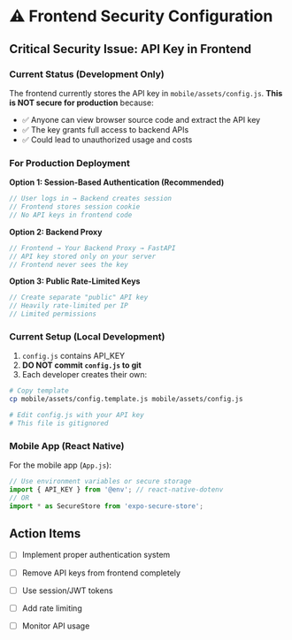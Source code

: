 # ⚠️ Frontend Security Configuration

## Critical Security Issue: API Key in Frontend

### Current Status (Development Only)
The frontend currently stores the API key in `mobile/assets/config.js`. **This is NOT secure for production** because:

- ✅ Anyone can view browser source code and extract the API key
- ✅ The key grants full access to backend APIs
- ✅ Could lead to unauthorized usage and costs

### For Production Deployment

**Option 1: Session-Based Authentication (Recommended)**
```javascript
// User logs in → Backend creates session
// Frontend stores session cookie
// No API keys in frontend code
```

**Option 2: Backend Proxy**
```javascript
// Frontend → Your Backend Proxy → FastAPI
// API key stored only on your server
// Frontend never sees the key
```

**Option 3: Public Rate-Limited Keys**
```javascript
// Create separate "public" API key
// Heavily rate-limited per IP
// Limited permissions
```

### Current Setup (Local Development)

1. `config.js` contains API_KEY
2. **DO NOT commit `config.js` to git**
3. Each developer creates their own:

```bash
# Copy template
cp mobile/assets/config.template.js mobile/assets/config.js

# Edit config.js with your API key
# This file is gitignored
```

### Mobile App (React Native)

For the mobile app (`App.js`):
```javascript
// Use environment variables or secure storage
import { API_KEY } from '@env'; // react-native-dotenv
// OR
import * as SecureStore from 'expo-secure-store';
```

## Action Items

- [ ] Implement proper authentication system
- [ ] Remove API keys from frontend completely
- [ ] Use session/JWT tokens
- [ ] Add rate limiting
- [ ] Monitor API usage


